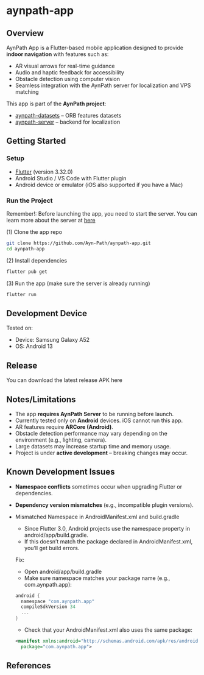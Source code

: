 # aynpath-app

## Overview
AynPath App is a Flutter-based mobile application designed to provide **indoor navigation** with features such as:
- AR visual arrows for real-time guidance  
- Audio and haptic feedback for accessibility  
- Obstacle detection using computer vision  
- Seamless integration with the AynPath server for localization and VPS matching

This app is part of the **AynPath project**:  
- [aynpath-datasets](https://github.com/Ayn-Path/aynpath-datasets) – ORB features datasets  
- [aynpath-server](https://github.com/Ayn-Path/aynpath-server) – backend for localization

## Getting Started
### Setup
- [Flutter](https://docs.flutter.dev/get-started/install) (version 3.32.0)
- Android Studio / VS Code with Flutter plugin  
- Android device or emulator (iOS also supported if you have a Mac)

### Run the Project
Remember!: Before launching the app, you need to start the server. You can learn more about the server at [here](https://github.com/Ayn-Path/aynpath-server)

(1) Clone the app repo
```bash
git clone https://github.com/Ayn-Path/aynpath-app.git
cd aynpath-app
```

(2) Install dependencies
```bash
flutter pub get
```

(3) Run the app (make sure the server is already running)
```bash
flutter run
```
## Development Device
Tested on:
* Device: Samsung Galaxy A52
* OS: Android 13

## Release
You can download the latest release APK here

## Notes/Limitations
* The app **requires AynPath Server** to be running before launch.  
* Currently tested only on **Android** devices. iOS cannot run this app.  
* AR features require **ARCore (Android)**.  
* Obstacle detection performance may vary depending on the environment (e.g., lighting, camera).  
* Large datasets may increase startup time and memory usage.  
* Project is under **active development** – breaking changes may occur.  

## Known Development Issues
* **Namespace conflicts** sometimes occur when upgrading Flutter or dependencies.  
* **Dependency version mismatches** (e.g., incompatible plugin versions).   
* Mismatched Namespace in AndroidManifest.xml and build.gradle
  - Since Flutter 3.0, Android projects use the namespace property in android/app/build.gradle.
  - If this doesn’t match the package declared in AndroidManifest.xml, you’ll get build errors.

  Fix:
  * Open android/app/build.gradle
  * Make sure namespace matches your package name (e.g., com.aynpath.app):
  ```gradle
  android {
    namespace "com.aynpath.app"
    compileSdkVersion 34
    ...
  }
  ```
  * Check that your AndroidManifest.xml also uses the same package:
  ```xml
  <manifest xmlns:android="http://schemas.android.com/apk/res/android"
    package="com.aynpath.app">
  ```

## References
